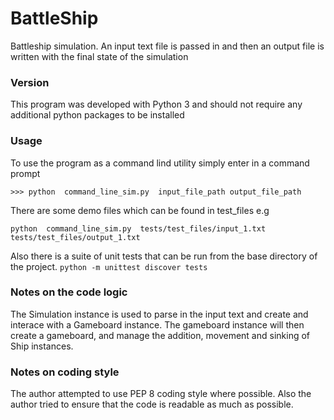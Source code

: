 # BattleShip
Battleship simulation. An input text file is passed in and then an output file is written with the final state of the simulation

### Version
This program was developed with Python 3 and should not require any additional python packages to be installed

### Usage
To use the program as a command lind utility simply enter in a command prompt 

``` >>> python  command_line_sim.py  input_file_path output_file_path ```

There are some demo files which can be found in test_files e.g

``` python  command_line_sim.py  tests/test_files/input_1.txt tests/test_files/output_1.txt ```

Also there is a suite of unit tests that can be run from the base directory of the project.
``` python -m unittest discover tests ```

### Notes on the code logic
The Simulation instance is used to parse in the input text and create and interace with a Gameboard instance. The gameboard instance will then create a gameboard, and manage the addition, movement and sinking of Ship instances.

### Notes on coding style
The author attempted to use PEP 8 coding style where possible. Also the author tried to ensure that the code is readable as much as possible.



